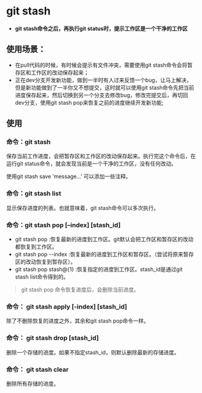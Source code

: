 # git stash

- **git stash命令之后，再执行git status时，提示工作区是一个干净的工作区**

## 使用场景：

- 在pull代码的时候，有时候会提示有文件冲突，需要使用git stash命令会将暂存区和工作区的改动保存起来；
- 正在dev分支开发新功能，做到一半时有人过来反馈一个bug，让马上解决，但是新功能做到了一半你又不想提交，这时就可以使用git stash命令先把当前进度保存起来，然后切换到另一个分支去修改bug，修改完提交后，再切回dev分支，使用git stash pop来恢复之前的进度继续开发新功能;

## 使用

### 命令：git stash

保存当前工作进度，会把暂存区和工作区的改动保存起来。执行完这个命令后，在运行git status命令，就会发现当前是一个干净的工作区，没有任何改动。

使用git stash save 'message...' 可以添加一些注释。

### 命令：git stash list

显示保存进度的列表。也就意味着，git stash命令可以多次执行。

### 命令：git stash pop [–index] [stash_id]

- git stash pop :恢复最新的进度到工作区。git默认会把工作区和暂存区的改动都恢复到工作区。
- git stash pop --index :恢复最新的进度到工作区和暂存区。（尝试将原来暂存区的改动恢复到暂存区）。
- git stash pop stash@{1} :恢复指定的进度到工作区。stash_id是通过git stash list命令得到的。

> git stash pop 命令恢复进度后，会删除当前进度。

### 命令： git stash apply [-index] [stash_id]

除了不删除恢复的进度之外，其余和git stash pop命令一样。

### 命令： git stash drop [stash_id]

删除一个存储的进度。如果不指定stash_id，则默认删除最新的存储进度。

### 命令： git stash clear

删除所有存储的进度。